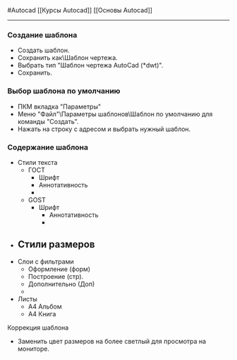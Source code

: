 #Autocad 
[[Курсы Autocad]]
[[Основы Autocad]]
__________
### Создание шаблона
- Создать шаблон.
- Сохранить как\Шаблон чертежа.
- Выбрать тип "Шаблон чертежа AutoCad (*dwt)".
- Сохранить.

### Выбор шаблона по умолчанию
- ПКМ вкладка  "Параметры"
- Меню "Файл"\Параметры шаблонов\Шаблон по умолчанию для команды "Создать".
- Нажать на строку с адресом и выбрать нужный шаблон.



### Содержание шаблона
- Стили текста
	- ГОСТ
		- Шрифт
		- Аннотативность
		- 
	- GOST
		- Шрифт
			- Аннотативность
			- 
- Стили размеров
	- 
- Слои с фильтрами
	- Оформление (форм)
	- Построение (стр).
	- Дополнительно (Доп)
	- 
- Листы
	- А4 Альбом
	- А4 Книга

Коррекция шаблона
- Заменить цвет размеров на более светлый для просмотра на мониторе.